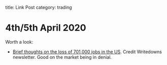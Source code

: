 title: Link Post
category: trading

# 4th/5th April 2020

Worth a look:

* [Brief thoughts on the loss of 701,000 jobs in the US](https://www.creditwritedowns.com/p/brief-thoughts-on-the-loss-of-701000). Credit Writedowns newsletter. Good on the market being in denial.

